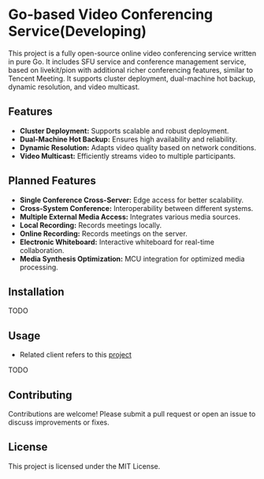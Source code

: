 # Go-based Video Conferencing Service(Developing)

This project is a fully open-source online video conferencing service written in pure Go. It includes SFU service and conference management service, based on livekit/pion with additional richer conferencing features, similar to Tencent Meeting. It supports cluster deployment, dual-machine hot backup, dynamic resolution, and video multicast.

## Features

- **Cluster Deployment:** Supports scalable and robust deployment.
- **Dual-Machine Hot Backup:** Ensures high availability and reliability.
- **Dynamic Resolution:** Adapts video quality based on network conditions.
- **Video Multicast:** Efficiently streams video to multiple participants.

## Planned Features

- **Single Conference Cross-Server:** Edge access for better scalability.
- **Cross-System Conference:** Interoperability between different systems.
- **Multiple External Media Access:** Integrates various media sources.
- **Local Recording:** Records meetings locally.
- **Online Recording:** Records meetings on the server.
- **Electronic Whiteboard:** Interactive whiteboard for real-time collaboration.
- **Media Synthesis Optimization:** MCU integration for optimized media processing.

## Installation

TODO

## Usage

* Related client refers to this [project](https://github.com/patstart/meeting-client)

TODO

## Contributing

Contributions are welcome! Please submit a pull request or open an issue to discuss improvements or fixes.

## License

This project is licensed under the MIT License.
